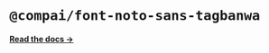# `@compai/font-noto-sans-tagbanwa`

[**Read the docs &rarr;**](https://components.ai/docs/typefaces/noto-sans-tagbanwa)
